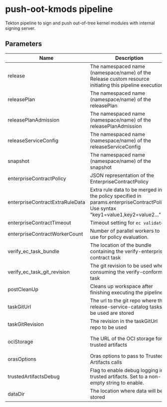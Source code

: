 # push-oot-kmods pipeline 

Tekton pipeline to sign and push out-of-tree kernel modules with internal signing server.

## Parameters
| Name                            | Description                                                                                                                        	       | Optional | Default value                                             |
|---------------------------------|------------------------------------------------------------------------------------------------------------------------------------|----------|-----------------------------------------------------------|
| release                         | The namespaced name (namespace/name) of the Release custom resource initiating this pipeline execution                                     | No       | -                                                         |
| releasePlan                     | The namespaced name (namespace/name) of the releasePlan                                                                                    | No       | -                                                         |
| releasePlanAdmission            | The namespaced name (namespace/name) of the releasePlanAdmission                                                                           | No       | -                                                         |
| releaseServiceConfig            | The namespaced name (namespace/name) of the releaseServiceConfig                                                                           | No       | -                                                         |
| snapshot                        | The namespaced name (namespace/name) of the snapshot                                                                                       | No       | -                                                         |
| enterpriseContractPolicy        | JSON representation of the EnterpriseContractPolicy                                                                                        | No       | -                                                         |
| enterpriseContractExtraRuleData | Extra rule data to be merged into the policy specified in params.enterpriseContractPolicy. Use syntax "key1=value1,key2=value2..."         | Yes      | pipeline_intention=release                                |
| enterpriseContractTimeout       | Timeout setting for `ec validate`                                                                                                          | Yes      | 40m0s                                                     |
| enterpriseContractWorkerCount   | Number of parallel workers to use for policy evaluation.                                                                                   | Yes      | 4                                                         |
| verify_ec_task_bundle           | The location of the bundle containing the verify-enterprise-contract task                                                                  | No       | -                                                         |
| verify_ec_task_git_revision     | The git revision to be used when consuming the verify-conforma task                                                                        | No       | -                                                         |
| postCleanUp                     | Cleans up workspace after finishing executing the pipeline                                                                                 | Yes      | true                                                      |
| taskGitUrl                      | The url to the git repo where the release-service-catalog tasks to be used are stored                                                      | Yes      | https://github.com/konflux-ci/release-service-catalog.git |
| taskGitRevision                 | The revision in the taskGitUrl repo to be used                                                                                             | No       | -                                                         |
| ociStorage                      | The URL of the OCI storage for trusted artifacts                                                                                           | Yes      | quay.io/konflux-ci/release-service-trusted-artifacts     |
| orasOptions                     | Oras options to pass to Trusted Artifacts calls                                                                                            | Yes      | ""                                                        |
| trustedArtifactsDebug           | Flag to enable debug logging in trusted artifacts. Set to a non-empty string to enable.                                                    | Yes      | ""                                                        |
| dataDir                         | The location where data will be stored                                                                                                     | Yes      | /var/workdir/release                                      |
